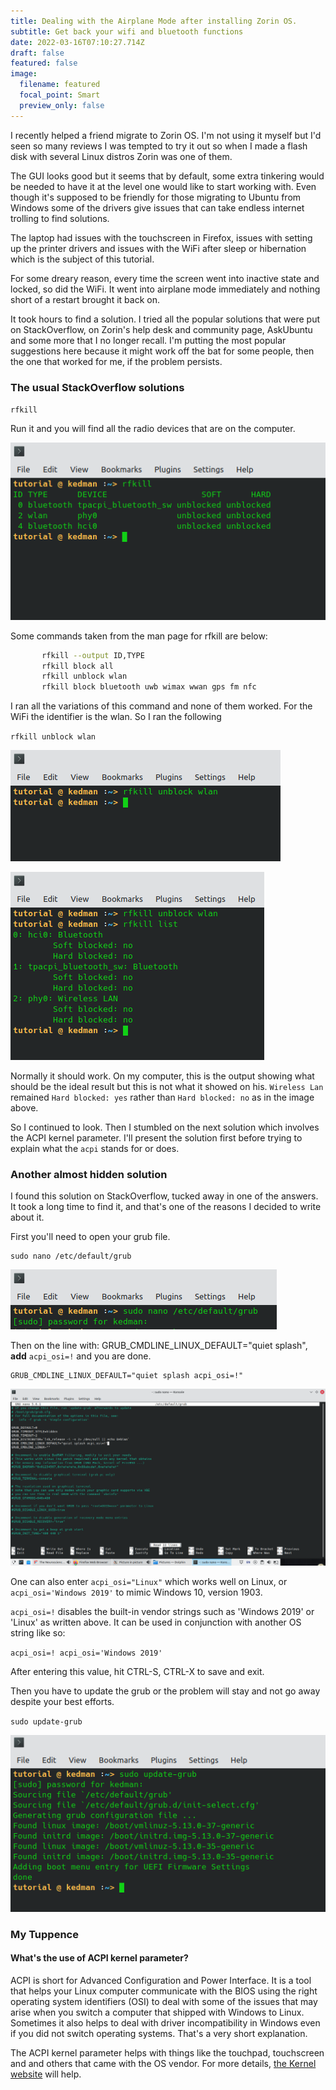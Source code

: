 ```yaml
---
title: Dealing with the Airplane Mode after installing Zorin OS.
subtitle: Get back your wifi and bluetooth functions
date: 2022-03-16T07:10:27.714Z
draft: false
featured: false
image:
  filename: featured
  focal_point: Smart
  preview_only: false
---
```

I recently helped a friend migrate to Zorin OS. I'm not using it myself but I'd seen so many reviews I was tempted to try it out so when I made a flash disk with several Linux distros Zorin was one of them.

The GUI looks good but it seems that by default, some extra tinkering would be needed to have it at the level one would like to start working with.  Even though it's supposed to be friendly for those migrating to Ubuntu from Windows some of the drivers give issues that can take endless internet trolling to find solutions.

The laptop had issues with the touchscreen in Firefox, issues with setting up the printer drivers and issues with the WiFi after sleep or hibernation which is the subject of this tutorial.

For some dreary reason, every time the screen went into inactive state and locked, so did the WiFi. It went into airplane mode immediately and nothing short of a restart brought it back on.

It took hours to find a solution. I tried all the popular solutions that were put on StackOverflow, on Zorin's help desk and community page, AskUbuntu and some more that I no longer recall. I'm putting the most popular suggestions here because it might work off the bat for some people, then the one that worked for me, if the problem persists.

### The usual StackOverflow solutions

`rfkill`

Run it and you will find all the radio devices that are on the computer.

![rfkill command listing the radio devices](tutorial_rfkill.png "rfkill command")

Some commands taken from the man page for rfkill are below:

```bash
       rfkill --output ID,TYPE
       rfkill block all
       rfkill unblock wlan
       rfkill block bluetooth uwb wimax wwan gps fm nfc
```

I ran all the variations of this command and none of them worked. For the WiFi the identifier is the wlan. So I ran the following

`rfkill unblock wlan`

![rfkill unblock wlan (the wifi identifier)](rfkill_unblock.png "rfkill unblock wlan")

![rfkill list ( to list the radio devices after unblocking)](rfkill_list.png "rfkill list")

Normally it should work. On my computer, this is the output showing what should be the ideal result but this is not what it showed on his. `Wireless Lan` remained `Hard blocked: yes` rather than `Hard blocked: no` as in the image above.

So I continued to look. Then I stumbled on the next solution which involves the ACPI kernel parameter. I'll present the solution first before trying to explain what the `acpi` stands for or does.

### Another almost hidden solution

I found this solution on StackOverflow, tucked away in one of the answers. It took a long time to find it, and that's one of the reasons I decided to write about it.

First you'll need to open your grub file.

```
sudo nano /etc/default/grub
```

![](grub_edit_1.png)

Then on the line with: GRUB_CMDLINE_LINUX_DEFAULT="quiet splash", **add** `acpi_osi=!` and you are done.

```
GRUB_CMDLINE_LINUX_DEFAULT="quiet splash acpi_osi=!"
```

![](grub_edit_4.png)

One can also enter `acpi_osi="Linux"` which works well on Linux, or
`acpi_osi='Windows 2019'` to mimic Windows 10, version 1903.

`acpi_osi=!` disables the built-in vendor strings such as 'Windows 2019' or 'Linux' as written above. It can be used in conjunction with another OS string like so:

`acpi_osi=! acpi_osi='Windows 2019'`

After entering this value, hit CTRL-S, CTRL-X to save and exit.

Then you have to update the grub or the problem will stay and not go away despite your best efforts.

`sudo update-grub`

![sudo update-grub](grub_edit_3.png "update the grub")

### My Tuppence

#### What's the use of ACPI kernel parameter?

ACPI is short for Advanced Configuration and Power Interface. It is a tool that helps your Linux computer communicate with the BIOS using the right operating system identifiers (OSI) to deal with some of the issues that may arise when you switch a computer that shipped with Windows to Linux. Sometimes it also helps to deal with driver incompatibility in Windows even if you did not switch operating systems. That's a very short explanation.

The ACPI kernel parameter helps with things like the touchpad, touchscreen and and others that came with the OS vendor.
For more details, [the Kernel website](https://www.kernel.org/doc/Documentation/admin-guide/kernel-parameters.txt) will help.